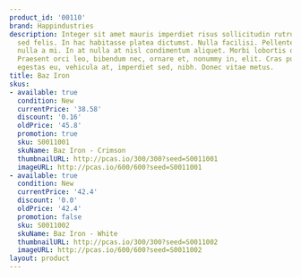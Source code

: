 ```yaml
---
product_id: '00110'
brand: Happindustries
description: Integer sit amet mauris imperdiet risus sollicitudin rutrum. Vestibulum
  sed felis. In hac habitasse platea dictumst. Nulla facilisi. Pellentesque malesuada
  nulla a mi. In at nulla at nisl condimentum aliquet. Morbi lobortis quam eu velit.
  Praesent orci leo, bibendum nec, ornare et, nonummy in, elit. Cras purus lectus,
  egestas eu, vehicula at, imperdiet sed, nibh. Donec vitae metus.
title: Baz Iron
skus:
- available: true
  condition: New
  currentPrice: '38.58'
  discount: '0.16'
  oldPrice: '45.8'
  promotion: true
  sku: S0011001
  skuName: Baz Iron - Crimson
  thumbnailURL: http://pcas.io/300/300?seed=S0011001
  imageURL: http://pcas.io/600/600?seed=S0011001
- available: true
  condition: New
  currentPrice: '42.4'
  discount: '0.0'
  oldPrice: '42.4'
  promotion: false
  sku: S0011002
  skuName: Baz Iron - White
  thumbnailURL: http://pcas.io/300/300?seed=S0011002
  imageURL: http://pcas.io/600/600?seed=S0011002
layout: product
---
```

